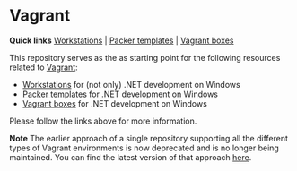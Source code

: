 # Vagrant

**Quick links** [Workstations] | [Packer templates] | [Vagrant boxes]

This repository serves as the as starting point for the following resources related to [Vagrant]:

* [Workstations] for (not only) .NET development on Windows
* [Packer templates] for .NET development on Windows
* [Vagrant boxes] for .NET development on Windows

Please follow the links above for more information.

**Note** The earlier approach of a single repository supporting all the different types of Vagrant environments is now deprecated and is no longer being maintained. You can find the latest version of that approach [here][Deprecated].

[Vagrant]: https://www.vagrantup.com/
[Workstations]: https://github.com/gusztavvargadr/workstations
[Packer templates]: https://github.com/gusztavvargadr/packer
[Vagrant boxes]: https://atlas.hashicorp.com/gusztavvargadr
[Deprecated]: https://github.com/gusztavvargadr/vagrant/tree/0.1.0
